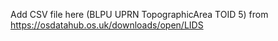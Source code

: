 Add CSV file here (BLPU UPRN TopographicArea TOID 5) from https://osdatahub.os.uk/downloads/open/LIDS